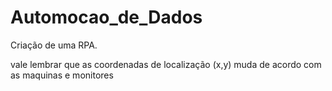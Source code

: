 # Automocao_de_Dados
Criação de uma RPA.


 
 vale lembrar que as coordenadas de localização (x,y) muda de acordo com as maquinas e monitores
